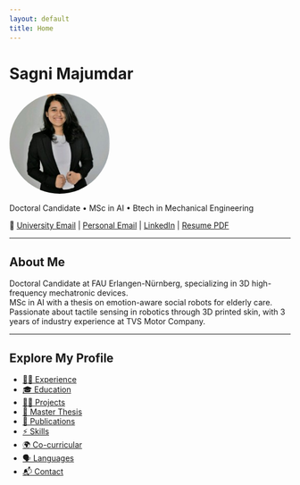 ```yaml
---
layout: default
title: Home
---
```


# Sagni Majumdar  
<img src="/assets/My_Photo.jpg" alt="Profile Picture" style="border-radius:50%; width:180px;">


Doctoral Candidate • MSc in AI • Btech in Mechanical Engineering  

📧 [University Email](mailto:sagni.majumdar@fau.de) | [Personal Email](mailto:sagnimajumdar1995@gmail.com) | [LinkedIn](https://www.linkedin.com/in/sagni-majumdar) | [Resume PDF](/assets/Sagni_Majumdar_Resume.pdf)


---

## About Me
Doctoral Candidate at FAU Erlangen-Nürnberg, specializing in 3D high-frequency mechatronic devices.  
MSc in AI with a thesis on emotion-aware social robots for elderly care.  
Passionate about tactile sensing in robotics through 3D printed skin, with 3 years of industry experience at TVS Motor Company.  

---

## Explore My Profile  

- [👨‍💼 Experience](experience.md)  
- [🎓 Education](education.md)  
- [🧑‍💻 Projects](projects.md)  
- [📖 Master Thesis](thesis.md)  
- [📑 Publications](publications.md)  
- [⚡ Skills](skills.md)  
- [🌍 Co-curricular](cocurricular.md)  
- [🗣️ Languages](languages.md)  
- [📬 Contact](contact.md)  

